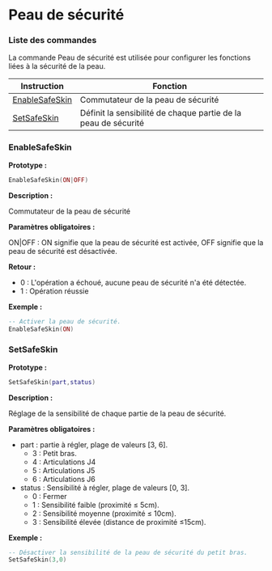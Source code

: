 # Peau de sécurité

<h3 class="lua-cmd" id="list" >Liste des commandes</h3>

La commande Peau de sécurité est utilisée pour configurer les fonctions liées à la sécurité de la peau.

| Instruction| Fonction|
|----------|----------|
| [EnableSafeSkin](#enablesafeskin)| Commutateur de la peau de sécurité|
| [SetSafeSkin](#setsafeskin)| Définit la sensibilité de chaque partie de la peau de sécurité|

<h3 class="lua-cmd" >EnableSafeSkin</h3>

**Prototype :**

```lua
EnableSafeSkin(ON|OFF)
```

**Description :**

Commutateur de la peau de sécurité

**Paramètres obligatoires :**

ON|OFF : ON signifie que la peau de sécurité est activée, OFF signifie que la peau de sécurité est désactivée.

**Retour :**

- 0 : L'opération a échoué, aucune peau de sécurité n'a été détectée.
- 1 : Opération réussie

**Exemple :**

```lua
-- Activer la peau de sécurité.
EnableSafeSkin(ON)
```

<h3 class="lua-cmd" >SetSafeSkin</h3>

**Prototype :**

```lua
SetSafeSkin(part,status)
```

**Description :**

Réglage de la sensibilité de chaque partie de la peau de sécurité.

**Paramètres obligatoires :**

- part : partie à régler, plage de valeurs [3, 6].
  - 3 : Petit bras.
  - 4 : Articulations J4
  - 5 : Articulations J5
  - 6 : Articulations J6
- status : Sensibilité à régler, plage de valeurs [0, 3].
  - 0 : Fermer
  - 1 : Sensibilité faible (proximité ≤ 5cm).
  - 2 : Sensibilité moyenne (proximité ≤ 10cm).
  - 3 : Sensibilité élevée (distance de proximité ≤15cm).

**Exemple :**

```lua
-- Désactiver la sensibilité de la peau de sécurité du petit bras.
SetSafeSkin(3,0)
```